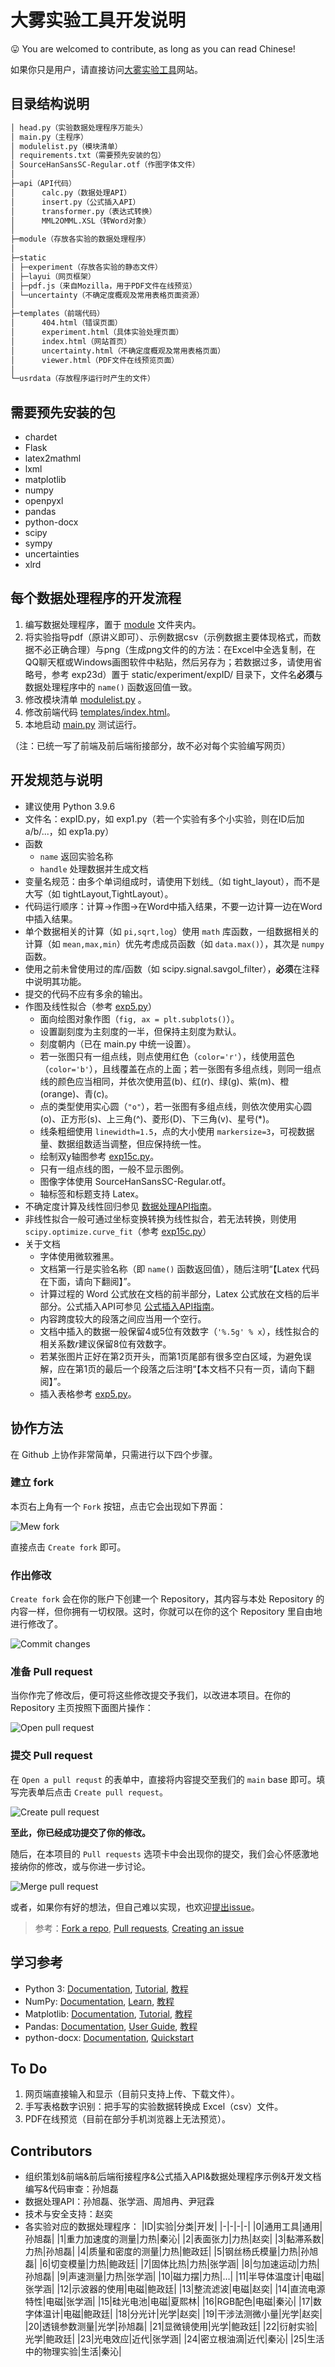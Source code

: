 # 大雾实验工具开发说明

:stuck_out_tongue: You are welcomed to contribute, as long as you can read Chinese!

如果你只是用户，请直接访问[大雾实验工具](https://dawu.feixu.site/)网站。

## 目录结构说明

```bash
│ head.py（实验数据处理程序万能头）
│ main.py（主程序）
│ modulelist.py（模块清单）
│ requirements.txt（需要预先安装的包）
│ SourceHanSansSC-Regular.otf（作图字体文件）
│ 
├─api（API代码）
│      calc.py（数据处理API）
│      insert.py（公式插入API）
│      transformer.py（表达式转换）
│      MML2OMML.XSL（转Word对象）
│
├─module（存放各实验的数据处理程序）
│
├─static
│ ├─experiment（存放各实验的静态文件）
│ ├─layui（网页框架）
│ ├─pdf.js（来自Mozilla，用于PDF文件在线预览）
│ └─uncertainty（不确定度概观及常用表格页面资源）
│
├─templates（前端代码）
│      404.html（错误页面）
│      experiment.html（具体实验处理页面）
│      index.html（网站首页）
│      uncertainty.html（不确定度概观及常用表格页面）
│      viewer.html（PDF文件在线预览页面）
│
└─usrdata（存放程序运行时产生的文件）
```

## 需要预先安装的包

- chardet
- Flask
- latex2mathml
- lxml
- matplotlib
- numpy
- openpyxl
- pandas
- python-docx
- scipy
- sympy
- uncertainties
- xlrd

## 每个数据处理程序的开发流程

1. 编写数据处理程序，置于 [module](module) 文件夹内。
2. 将实验指导pdf（原讲义即可）、示例数据csv（示例数据主要体现格式，而数据不必正确合理）与png（生成png文件的的方法：在Excel中全选复制，在QQ聊天框或Windows画图软件中粘贴，然后另存为；若数据过多，请使用省略号，参考 exp23d）置于 static/experiment/expID/ 目录下，文件名**必须**与数据处理程序中的 `name()` 函数返回值一致。
3. 修改模块清单 [modulelist.py](modulelist.py) 。
4. 修改前端代码 [templates/index.html](templates/index.html)。
5. 本地启动 [main.py](main.py) 测试运行。

（注：已统一写了前端及前后端衔接部分，故不必对每个实验编写网页）

## 开发规范与说明

- 建议使用 Python 3.9.6
- 文件名：expID.py，如 exp1.py（若一个实验有多个小实验，则在ID后加a/b/...，如 exp1a.py）
- 函数
  - `name` 返回实验名称
  - `handle` 处理数据并生成文档
- 变量名规范：由多个单词组成时，请使用下划线_（如 tight_layout），而不是大写（如 tightLayout,TightLayout）。
- 代码运行顺序：计算→作图→在Word中插入结果，不要一边计算一边在Word中插入结果。
- 单个数据相关的计算（如 `pi,sqrt,log`）使用 `math` 库函数，一组数据相关的计算（如 `mean,max,min`）优先考虑成员函数（如 `data.max()`），其次是 `numpy` 函数。
- 使用之前未曾使用过的库/函数（如 scipy.signal.savgol_filter），**必须**在注释中说明其功能。
- 提交的代码不应有多余的输出。
- 作图及线性拟合（参考 [exp5.py](module/exp5.py)）
  - 面向绘图对象作图（`fig, ax = plt.subplots()`）。
  - 设置副刻度为主刻度的一半，但保持主刻度为默认。
  - 刻度朝内（已在 main.py 中统一设置）。
  - 若一张图只有一组点线，则点使用红色（`color='r'`），线使用蓝色（`color='b'`），且线覆盖在点的上面；若一张图有多组点线，则同一组点线的颜色应当相同，并依次使用蓝(b)、红(r)、绿(g)、紫(m)、橙(orange)、青(c)。
  - 点的类型使用实心圆（`"o"`），若一张图有多组点线，则依次使用实心圆(o)、正方形(s)、上三角(^)、菱形(D)、下三角(v)、星号(*)。
  - 线条粗细使用 `linewidth=1.5`，点的大小使用 `markersize=3`，可视数据量、数据组数适当调整，但应保持统一性。
  - 绘制双y轴图参考 [exp15c.py](module/exp15c.py)。
  - 只有一组点线的图，一般不显示图例。
  - 图像字体使用 SourceHanSansSC-Regular.otf。
  - 轴标签和标题支持 Latex。
- 不确定度计算及线性回归参见 [数据处理API指南](数据处理API指南.md)。
- 非线性拟合一般可通过坐标变换转换为线性拟合，若无法转换，则使用 `scipy.optimize.curve_fit`（参考 [exp15c.py](module/exp15c.py)）
- 关于文档
  - 字体使用微软雅黑。
  - 文档第一行是实验名称（即 `name()` 函数返回值），随后注明“【Latex 代码在下面，请向下翻阅】”。
  - 计算过程的 Word 公式放在文档的前半部分，Latex 公式放在文档的后半部分。公式插入API可参见 [公式插入API指南](公式插入API指南.md)。
  - 内容跨度较大的段落之间应当用一个空行。
  - 文档中插入的数据一般保留4或5位有效数字（`'%.5g' % x`），线性拟合的相关系数$r$建议保留8位有效数字。
  - 若某张图片正好在第2页开头，而第1页尾部有很多空白区域，为避免误解，应在第1页的最后一个段落之后注明“【本文档不只有一页，请向下翻阅】”。
  - 插入表格参考 [exp5.py](module/exp5.py)。

## 协作方法

在 Github 上协作非常简单，只需进行以下四个步骤。

### 建立 fork

本页右上角有一个 `Fork` 按钮，点击它会出现如下界面：

![Mew fork](https://s2.loli.net/2022/08/15/5FskUI1WhOql3n8.png)

直接点击 `Create fork` 即可。

### 作出修改

`Create fork` 会在你的账户下创建一个 Repository，其内容与本处 Repository 的内容一样，但你拥有一切权限。这时，你就可以在你的这个 Repository 里自由地进行修改了。

![Commit changes](https://s2.loli.net/2022/08/15/wKltBaYsIj8ASpW.png)

### 准备 Pull request

当你作完了修改后，便可将这些修改提交予我们，以改进本项目。在你的 Repository 主页按照下面图片操作：

![Open pull request](https://s2.loli.net/2022/08/15/TbqXjed3lOhA4Jv.png)

### 提交 Pull request

在 `Open a pull requst` 的表单中，直接将内容提交至我们的 `main` base 即可。填写完表单后点击 `Create pull request`。

![Create pull request](https://s2.loli.net/2022/08/15/4krCp8MSNnehH7T.png)

**至此，你已经成功提交了你的修改。**

随后，在本项目的 `Pull requests` 选项卡中会出现你的提交，我们会心怀感激地接纳你的修改，或与你进一步讨论。

![Merge pull request](https://s2.loli.net/2022/08/15/s3CrZJvXItwyxgn.png)

或者，如果你有好的想法，但自己难以实现，也欢迎[提出issue](https://github.com/feixukeji/PhyX/issues)。

> 参考：[Fork a repo](https://docs.github.com/en/get-started/quickstart/fork-a-repo), [Pull requests](https://docs.github.com/en/pull-requests), [Creating an issue](https://docs.github.com/en/issues/tracking-your-work-with-issues/creating-an-issue#creating-an-issue-from-a-repository)

## 学习参考

- Python 3: [Documentation](https://docs.python.org/3/), [Tutorial](https://docs.python.org/3/tutorial/), [教程](https://www.runoob.com/python3/python3-tutorial.html)
- NumPy: [Documentation](https://numpy.org/doc/), [Learn](https://numpy.org/learn/), [教程](https://www.runoob.com/numpy/numpy-tutorial.html)
- Matplotlib: [Documentation](https://matplotlib.org/stable/index.html), [Tutorial](https://matplotlib.org/stable/tutorials/index.html), [教程](https://www.runoob.com/matplotlib/matplotlib-tutorial.html)
- Pandas: [Documentation](https://pandas.pydata.org/docs/), [User Guide](https://pandas.pydata.org/docs/user_guide/index.html), [教程](https://www.runoob.com/pandas/pandas-tutorial.html)
- python-docx: [Documentation](https://python-docx.readthedocs.io/en/latest/), [Quickstart](https://python-docx.readthedocs.io/en/latest/user/quickstart.html)

## To Do

1. 网页端直接输入和显示（目前只支持上传、下载文件）。
2. 手写表格数字识别：把手写的实验数据转换成 Excel（csv）文件。
3. PDF在线预览（目前在部分手机浏览器上无法预览）。

## Contributors

- 组织策划&前端&前后端衔接程序&公式插入API&数据处理程序示例&开发文档编写&代码审查：孙旭磊
- 数据处理API：孙旭磊、张学涵、周旭冉、尹冠霖
- 技术与安全支持：赵奕
- 各实验对应的数据处理程序：
  |ID|实验|分类|开发|
  |-|-|-|-|
  |0|通用工具|通用|孙旭磊|
  |1|重力加速度的测量|力热|秦沁|
  |2|表面张力|力热|赵奕|
  |3|黏滞系数|力热|孙旭磊|
  |4|质量和密度的测量|力热|鲍政廷|
  |5|钢丝杨氏模量|力热|孙旭磊|
  |6|切变模量|力热|鲍政廷|
  |7|固体比热|力热|张学涵|
  |8|匀加速运动|力热|孙旭磊|
  |9|声速测量|力热|张学涵|
  |10|磁力摆|力热|…|
  |11|半导体温度计|电磁|张学涵|
  |12|示波器的使用|电磁|鲍政廷|
  |13|整流滤波|电磁|赵奕|
  |14|直流电源特性|电磁|张学涵|
  |15|硅光电池|电磁|夏熙林|
  |16|RGB配色|电磁|秦沁|
  |17|数字体温计|电磁|鲍政廷|
  |18|分光计|光学|赵奕|
  |19|干涉法测微小量|光学|赵奕|
  |20|透镜参数测量|光学|孙旭磊|
  |21|显微镜使用|光学|鲍政廷|
  |22|衍射实验|光学|鲍政廷|
  |23|光电效应|近代|张学涵|
  |24|密立根油滴|近代|秦沁|
  |25|生活中的物理实验|生活|秦沁|
